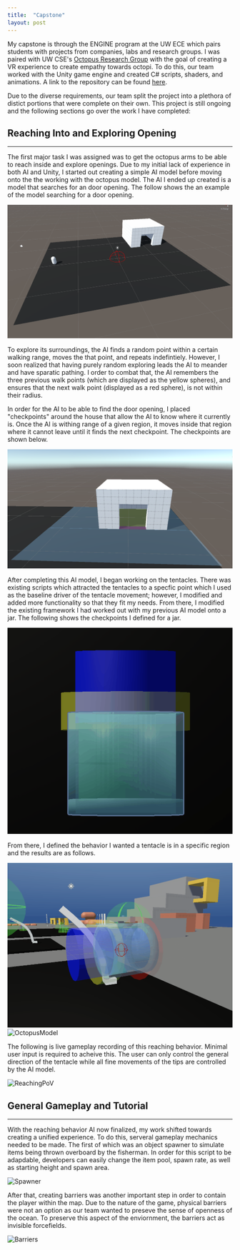 ```yaml
---
title:  "Capstone"
layout: post
---
```


My capstone is through the ENGINE program at the UW ECE which pairs students with projects from companies, labs and research groups. I was paired with UW CSE's [Octopus Research Group](http://arl.cs.washington.edu/ORG/) with the goal of creating a VR experience to create empathy towards octopi. To do this, our team worked with the Unity game engine and created C# scripts, shaders, and animations. A link to the repository can be found [here](https://github.com/TStrong85/OctopusVR). 


Due to the diverse requirements, our team split the project into a plethora of distict portions that were complete on their own. This project is still ongoing and the following sections go over the work I have completed:

## Reaching Into and Exploring Opening
 ---
 
The first major task I was assigned was to get the octopus arms to be able to reach inside and explore openings. Due to my initial lack of experience in both AI and Unity, I started out creating a simple AI model before moving onto the the working with the octopus model. The AI I ended up created is a model that searches for an door opening. The follow shows the an example of the model searching for a door opening.

![simple AI](/assets/SimpleAI.gif)

To explore its surroundings, the AI finds a random point within a certain walking range, moves the that point, and repeats indefintiely. However, I soon realized that having purely random exploring leads the AI to meander and have sparatic pathing. I order to combat that, the AI remembers the three previous walk points (which are displayed as the yellow spheres), and ensures that the next walk point (displayed as a red sphere), is not within their radius.

In order for the AI to be able to find the door opening, I placed "checkpoints" around the house that allow the AI to know where it currently is. Once the AI is withing range of a given region, it moves inside that region where it cannot leave until it finds the next checkpoint. The checkpoints are shown below.

![HouseRegions](/assets/HouseRegions.png)

After completing this AI model, I began working on the tentacles. There was existing scripts which attracted the tentacles to a specfic point which I used as the baseline driver of the tentacle movement; however, I modified and added more functionality so that they fit my needs. From there, I modified the existing framework I had worked out with my previous AI model onto a jar. The following shows the checkpoints I defined for a jar. 

![JarCollisionRegions](/assets/JarCollisionRegions.gif)

From there, I defined the behavior I wanted a tentacle is in a specific region and the results are as follows.

![CubeModelGizmo](/assets/CubeModelGizmo.gif)
![OctopusModel](/assets/OctopusModel.gif)

The following is live gameplay recording of this reaching behavior. Minimal user input is required to acheive this. The user can only control the general direction of the tentacle while all fine movements of the tips are controlled by the AI model.

![ReachingPoV](/assets/ReachingMin25.gif)

## General Gameplay and Tutorial
 ---
 
With the reaching behavior AI now finalized, my work shifted towards creating a unified experience. To do this, serveral gameplay mechanics needed to be made. The first of which was an object spawner to simulate items being thrown overboard by the fisherman. In order for this script to be adapdable, developers can easily change the item pool, spawn rate, as well as starting height and spawn area.

![Spawner](/assets/spawner.gif)

After that, creating barriers was another important step in order to contain the player within the map. Due to the nature of the game, physical barriers were not an option as our team wanted to preseve the sense of openness of the ocean. To preserve this aspect of the enviornment, the barriers act as invisible forcefields.

![Barriers](/assets/Barrier.gif)
